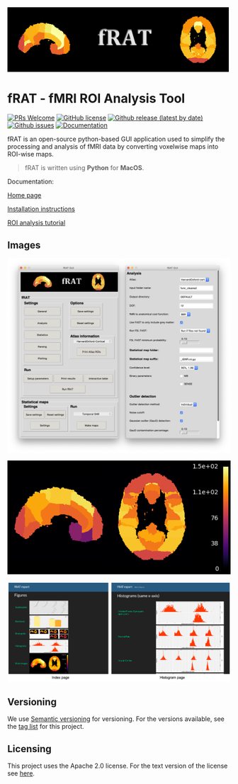<img src="https://github.com/elliohow/fMRI_ROI_Analysis_Tool/blob/master/docs/images/fRAT.gif?raw=true" width=500>

# fRAT - fMRI ROI Analysis Tool
[![PRs Welcome](https://img.shields.io/badge/PRs-welcome-brightgreen.svg?style=flat-square)](http://makeapullrequest.com) 
[![GitHub license](https://img.shields.io/hexpm/l/plug?style=flat-square)](https://github.com/elliohow/fMRI_ROI_Analysis_Tool/blob/master/LICENSE)
[![Github release (latest by date)](https://img.shields.io/github/v/release/elliohow/fmri_roi_analysis_tool?style=flat-square)](https://github.com/elliohow/fmri_roi_analysis_tool/releases/latest)
[![Github issues](https://img.shields.io/github/issues/elliohow/fmri_roi_analysis_tool?style=flat-square)](https://github.com/elliohow/fmri_roi_analysis_tool/issues)
[![Documentation](https://img.shields.io/readthedocs/fmri-roi-analysis-tool)](https://fmri-roi-analysis-tool.readthedocs.io/en/latest/)

fRAT is an open-source python-based GUI application used to simplify the processing and analysis of fMRI data by
converting voxelwise maps into ROI-wise maps.

> fRAT is written using **Python** for **MacOS**.

Documentation:

[Home page](https://fmri-roi-analysis-tool.readthedocs.io)

[Installation instructions](https://fmri-roi-analysis-tool.readthedocs.io/en/latest/installation.html)

[ROI analysis tutorial](https://fmri-roi-analysis-tool.readthedocs.io/en/latest/tutorials/Basic-ROI-analysis.html)

## Images
<img src="https://github.com/elliohow/fMRI_ROI_Analysis_Tool/blob/master/docs/images/GUI.png?raw=true" title="Example of the fRAT GUI" width=700>

<img src="https://github.com/elliohow/fMRI_ROI_Analysis_Tool/blob/master/docs/images/ROI_example.png?raw=true" 
  title="A region of interest map created using fRAT, showing the mean temporal Signal-to-Noise for each region. Data is displayed in MNI152 standard space and combines data from multiple subjects." 
width=700>

<img src="https://github.com/elliohow/fMRI_ROI_Analysis_Tool/blob/master/docs/images/HTML_report.png?raw=true" title="Example of a HTML report output by fRAT" width=600>

## Versioning
We use [Semantic versioning](http://semver.org/) for versioning. For the versions available, see the
[tag list](https://github.com/elliohow/fMRI_ROI_Analysis_Tool/tags) for this project.

## Licensing
This project uses the Apache 2.0 license. For the text version of the license see
[here](https://github.com/elliohow/fMRI_ROI_Analysis_Tool/blob/master/LICENSE).
